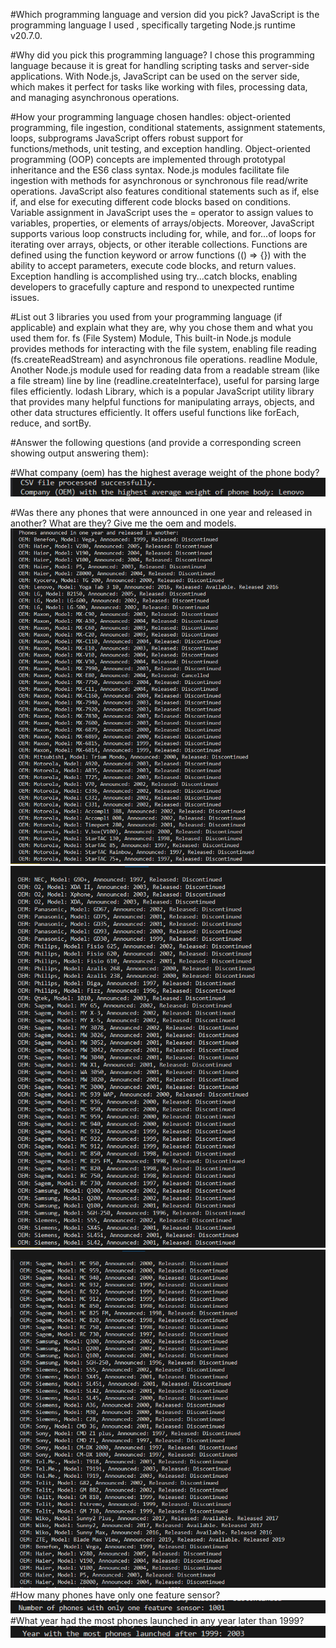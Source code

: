 #Which programming language and version did you pick?
JavaScript is the programming language I used , specifically targeting Node.js runtime v20.7.0.

#Why did you pick this programming language?
I chose this programming language because it is great for handling scripting tasks and server-side applications. With Node.js, JavaScript can be used on the server side, which makes it perfect for tasks like working with files, processing data, and managing asynchronous operations.

#How your programming language chosen handles: object-oriented programming, file ingestion, conditional statements, assignment statements, loops, subprograms JavaScript offers robust support for functions/methods, unit testing, and exception handling. Object-oriented programming (OOP) concepts are implemented through prototypal inheritance and the ES6 class syntax. Node.js modules facilitate file ingestion with methods for asynchronous or synchronous file read/write operations. JavaScript also features conditional statements such as if, else if, and else for executing different code blocks based on conditions. Variable assignment in JavaScript uses the = operator to assign values to variables, properties, or elements of arrays/objects.
Moreover, JavaScript supports various loop constructs including for, while, and for...of loops for iterating over arrays, objects, or other iterable collections. Functions are defined using the function keyword or arrow functions (() => {}) with the ability to accept parameters, execute code blocks, and return values. Exception handling is accomplished using try...catch blocks, enabling developers to gracefully capture and respond to unexpected runtime issues.


#List out 3 libraries you used from your programming language (if applicable) and explain what they are, why you chose them and what you used them for.
fs (File System) Module, This built-in Node.js module provides methods for interacting with the file system, enabling file reading (fs.createReadStream) and asynchronous file operations. readline Module, Another Node.js module used for reading data from a readable stream (like a file stream) line by line (readline.createInterface), useful for parsing large files efficiently. lodash Library, which is a popular JavaScript utility library that provides many helpful functions for manipulating arrays, objects, and other data structures efficiently. It offers useful functions like forEach, reduce, and sortBy.

#Answer the following questions (and provide a corresponding screen showing output answering them):

#What company (oem) has the highest average weight of the phone body?
![alt text](image.png)

#Was there any phones that were announced in one year and released in another? What are they? Give me the oem and models.
![alt text](image-1.png)
![alt text](image-2.png)
![alt text](image-3.png)
#How many phones have only one feature sensor?
![alt text](image-4.png)
#What year had the most phones launched in any year later than 1999? 
![alt text](image-5.png)